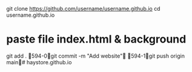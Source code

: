 git clone https://github.com/username/username.github.io
cd username.github.io
# paste file index.html & background
git add .
594-0git commit -m "Add website" 
594-1git push origin main# haystore.github.io
